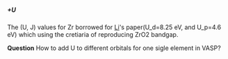 
##### +U
The (U, J) values for Zr borrowed for [Li](https://doi.org/10.1016/j.ssc.2015.03.019)'s paper(U_d=8.25 eV, and U_p=4.6 eV) which using the cretiaria of reproducing ZrO2 bandgap.

**Question**
How to add U to different orbitals for one sigle element in VASP?
> 
